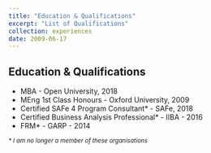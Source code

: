 ```yaml
---
title: "Education & Qualifications"
excerpt: "List of Qualifications"
collection: experiences
date: 2009-06-17
---
```

Education & Qualifications
------
* MBA - Open University, 2018
* MEng 1st Class Honours - Oxford University, 2009
* Certified SAFe 4 Program Consultant* - SAFe, 2018
* Certified Business Analysis Professional* - IIBA - 2016
* FRM* - GARP - 2014


<small>_* I am no longer a member of these organisations_</small>
